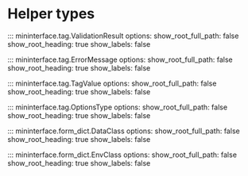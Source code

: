 # Helper types
::: mininterface.tag.ValidationResult
    options:
      show_root_full_path: false
      show_root_heading: true
      show_labels: false

::: mininterface.tag.ErrorMessage
    options:
      show_root_full_path: false
      show_root_heading: true
      show_labels: false

::: mininterface.tag.TagValue
    options:
      show_root_full_path: false
      show_root_heading: true
      show_labels: false

::: mininterface.tag.OptionsType
    options:
      show_root_full_path: false
      show_root_heading: true
      show_labels: false

::: mininterface.form_dict.DataClass
    options:
      show_root_full_path: false
      show_root_heading: true
      show_labels: false

::: mininterface.form_dict.EnvClass
    options:
      show_root_full_path: false
      show_root_heading: true
      show_labels: false
